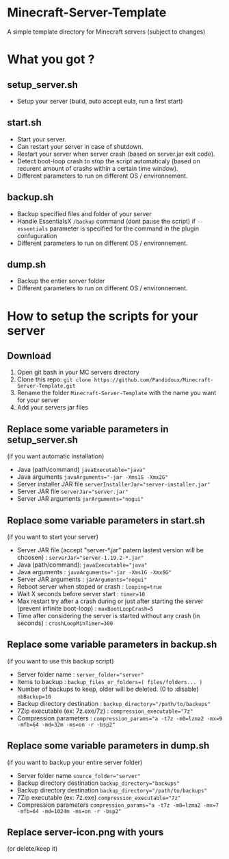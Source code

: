 # Minecraft-Server-Template
A simple template directory for Minecraft servers (subject to changes)

# What you got ?
## setup_server.sh
- Setup your server (build, auto accept eula, run a first start)
## start.sh
- Start your server.
- Can restart your server in case of shutdown.
- Restart your server when server crash (based on server.jar exit code).
- Detect boot-loop crash to stop the script automaticaly (based on recurent amount of crashs within a certain time window).
- Different parameters to run on different OS / environnement.
## backup.sh
- Backup specified files and folder of your server
- Handle EssentialsX `/backup` command (dont pause the script) if `--essentials` parameter is specified for the command in the plugin confuguration
- Different parameters to run on different OS / environnement.
## dump.sh
- Backup the entier server folder
- Different parameters to run on different OS / environnement.


# How to setup the scripts for your server
## Download
1) Open git bash in your MC servers directory
2) Clone this repo: `git clone https://github.com/Pandidoux/Minecraft-Server-Template.git`
3) Rename the folder `Minecraft-Server-Template` with the name you want for your server
4) Add your servers jar files

## Replace some variable parameters in setup_server.sh
(if you want automatic installation)
- Java (path/command)
`javaExecutable="java"`
- Java arguments
`javaArguments="-jar -Xms1G -Xmx2G"`
- Server installer JAR file
`serverInstallerJar="server-installer.jar"`
- Server JAR file
`serverJar="server.jar"`
- Server JAR arguments
`jarArguments="nogui"`

## Replace some variable parameters in start.sh
(if you want to start your server)
- Server JAR file (accept "server-*.jar" patern lastest version will be choosen) :
`serverJar="server-1.19.2-*.jar"`
- Java (path/command):
`javaExecutable="java"`
- Java arguments :
`javaArguments="-jar -Xms1G -Xmx6G"`
- Server JAR arguments :
`jarArguments="nogui"`
- Reboot server when stoped or crash :
`looping=true`
- Wait X seconds before server start :
`timer=10`
- Max restart try after a crash during or just after starting the server (prevent infinite boot-loop) :
`maxBootLoopCrash=5`
- Time after considering the server is started without any crash (in seconds) :
`crashLoopMinTimer=300`

## Replace some variable parameters in backup.sh
(if you want to use this backup script)
- Server folder name :
`server_folder="server"`
- Items to backup :
`backup_files_or_folders=( files/folders... )`
- Number of backups to keep, older will be deleted. (0 to  :disable)
`nbBackup=10`
- Backup directory destination :
`backup_directory="/path/to/backups"`
- 7Zip executable (ex: 7z.exe/7z) :
`compression_executable="7z"`
- Compression parameters :
`compression_params="a -t7z -m0=lzma2 -mx=9 -mfb=64 -md=32m -ms=on -r -bsp2"`


## Replace some variable parameters in dump.sh
(if you want to backup your entire server folder)
- Server folder name
`source_folder="server"`
- Backup directory destination
`backup_directory="backups"`
- Backup directory destination
`backup_directory="/path/to/backups"`
- 7Zip executable (ex: 7z.exe)
`compression_executable="7z"`
- Compression parameters
`compression_params="a -t7z -m0=lzma2 -mx=7 -mfb=64 -md=1024m -ms=on -r -bsp2"`

## Replace server-icon.png with yours
(or delete/keep it)